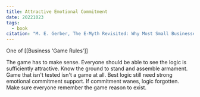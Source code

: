 ```yaml
---
title: Attractive Emotional Commitment
date: 20221023
tags:
  - book
citation: "M. E. Gerber, The E-Myth Revisited: Why Most Small Businesses Don’t Work and What to Do About It. Harper Collins, 2009."
---
```

One of [[Business 'Game Rules']]

The game has to make sense. Everyone should be able to see the logic is sufficiently attractive. Know the ground to stand and assemble armament. Game that isn't tested isn't a game at all. Best logic still need strong emotional commitment support. If commitment wanes, logic forgotten. Make sure everyone remember the game reason to exist.